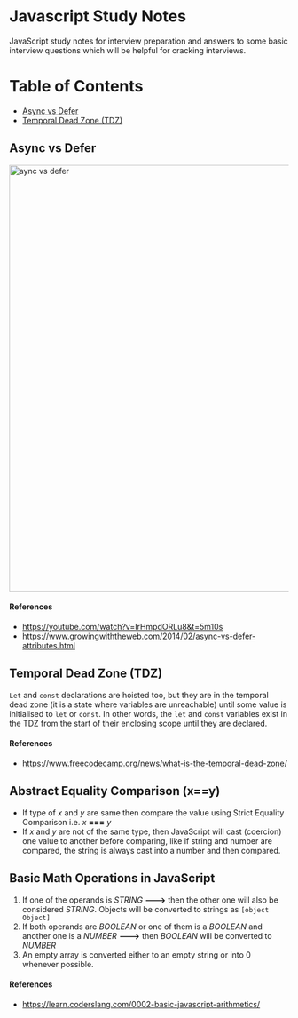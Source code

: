 
# Javascript Study Notes

JavaScript study notes for interview preparation and answers to some basic interview questions which will be helpful for cracking interviews.

# Table of Contents
- [Async vs Defer](#async-vs-defer)
- [Temporal Dead Zone (TDZ)](#temporal-dead-zone-(tdz)-)


## Async vs Defer
<img width="768" alt="aync vs defer" src="https://user-images.githubusercontent.com/19211475/205461042-f046efb3-00fd-49f9-a391-c73b6bb39219.png">

#### References
 - https://youtube.com/watch?v=IrHmpdORLu8&t=5m10s
 - https://www.growingwiththeweb.com/2014/02/async-vs-defer-attributes.html


## Temporal Dead Zone (TDZ)

`Let` and `const` declarations are hoisted too, but they are in the temporal dead zone (it is a state where variables are unreachable) until some value is initialised to `let` or `const`. In other words, the `let` and `const` variables exist in the TDZ from the start of their enclosing scope until they are declared.

#### References
 - https://www.freecodecamp.org/news/what-is-the-temporal-dead-zone/


## Abstract Equality Comparison (x==y)

 - If type of *x* and *y* are same then compare the value using Strict Equality Comparison i.e. *x* **===** *y*
 - If *x* and *y* are not of the same type, then JavaScript will cast (coercion) one value to another before comparing, like if string and number are compared, the string is always cast into a number and then compared.


## Basic Math Operations in JavaScript

 1. If one of the operands is *STRING* **--->**  then the other one will also be considered *STRING*. Objects will be converted to strings as `[object Object]`
 2. If both operands are *BOOLEAN* or one of them is a *BOOLEAN* and another one is a *NUMBER* **--->** then *BOOLEAN* will be converted to *NUMBER*
 3. An empty array is converted either to an empty string or into 0 whenever possible.

#### References
 - https://learn.coderslang.com/0002-basic-javascript-arithmetics/
